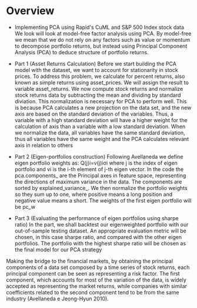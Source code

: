 Overview
========

-  Implementing PCA using Rapid's CuML and S&P 500 Index stock data
We look will look at model-free factor analysis using PCA. By model-free we mean that we do not rely on any factors such as value or momentum to decompose portfolio returns, but instead using Principal Component Analysis (PCA) to deduce structure of portfolio returns.

- Part 1 (Asset Returns Calculation)
Before we start building the PCA model with the dataset, we want to account for stationarity in stock prices. To address this problem, we calculate for percent returns, also known as simple returns using asset_prices. We will assign the result to variable asset_returns.
We now compute stock returns and normalize stock returns data by subtracting the mean and dividing by standard diviation. This normalization is necessary for PCA to perform well. This is because PCA calculates a new projection on the data set, and the new axis are based on the standard deviation of the variables. Thus, a variable with a high standard deviation will have a higher weight for the calculation of axis than a variable with a low standard deviation. When we normalize the data, all variables have the same standard deviation, thus all variables have the same weight and the PCA calculates relevant axis in relation to others

- Part 2 (Eigen-portfolios construction) Following Avellaneda we define eigen portfolio weights as:
Q(j)i=v(j)iσi where  j  is the index of eigen portfolio and  vi  is the i-th element of j-th eigen vector. In the code the pca.components_ are the Principal axes in feature space, representing the directions of maximum variance in the data. The components are sorted by explained_variance_. We then normalize the portfolio weights so they sum up to one, where positive means a long position and negative value means a short. The weights of the first eigen portfolio will be pc_w

- Part 3 (Evaluating the performance of eigen portfolios using sharpe ratio)
In the part, we shall backtest our eigenweighted portfolio with our out-of-sample testing dataset. An appropriate evaluation metric will be chosen, in this case sharpe ratio, and compared with the other eigen portfolios. The portfolio with the highest sharpe ratio will be chosen as the final model for our PCA strategy


Making the bridge to the financial markets, by obtaining the principal components
of a data set composed by a time series of stock returns, each principal component can be
seen as representing a risk factor. The first component, which accounts for most of the
variation of the data, is widely accepted as representing the market returns, while
companies with similar coefficients related to the second component tend to be from the
same industry (Avellaneda e Jeong-Hyun 2010). 

